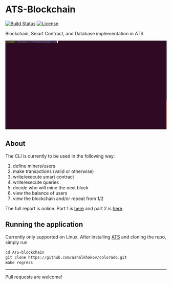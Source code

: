 # ATS-Blockchain

[![Build Status](https://travis-ci.org/galletti94/ATS-blockchain.svg?branch=master)](https://travis-ci.org/galletti94/ATS-blockchain)
[![License](https://img.shields.io/badge/License-BSD%203--Clause-blue.svg)](https://opensource.org/licenses/BSD-3-Clause)

Blockchain, Smart Contract, and Database implementation in ATS

![example](gif/tty.gif)

## About

The CLI is currently to be used in the following way:

1. define miners/users
2. make transactions (valid or otherwise)
3. write/execute smart contract
4. write/execute queries
5. decide who will mine the next block
6. view the balance of users
7. view the blockchain and/or repeat from 1/2

The full report is online. Part 1 is [here](https://beta.observablehq.com/@galletti94/functional-blockchain) and part 2 is [here](https://beta.observablehq.com/@galletti94/functional-blockchain-part-2).

## Running the application

Currently only supported on Linux. After installing [ATS](http://www.ats-lang.org/) and cloning the repo, simply run

```shell
cd ATS-blockchain  
git clone https://github.com/ashalkhakov/colorado.git  
make regress
```

------

Pull requests are welcome!
